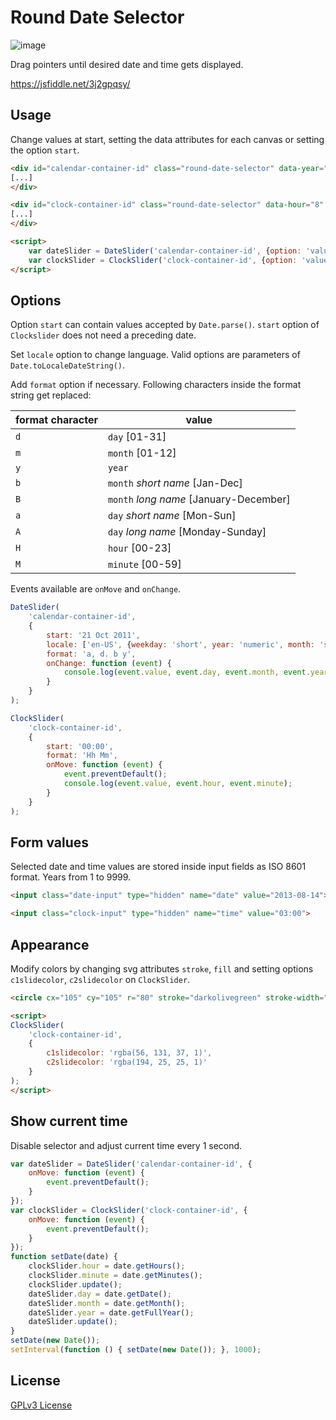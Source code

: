# Round Date Selector

![image](https://user-images.githubusercontent.com/53660340/62415134-36be5800-b625-11e9-901c-9eb378d30fe8.png)

Drag pointers until desired date and time gets displayed.

<https://jsfiddle.net/3j2gpqsy/>

## Usage

Change values at start, setting the data attributes for each canvas or setting the option `start`.

```html
<div id="calendar-container-id" class="round-date-selector" data-year="2013" data-month="4" data-day="16">
[...]
</div>

<div id="clock-container-id" class="round-date-selector" data-hour="8" data-minute="13">
[...]
</div>

<script>
    var dateSlider = DateSlider('calendar-container-id', {option: 'value'});
    var clockSlider = ClockSlider('clock-container-id', {option: 'value'});
</script>
```

## Options

Option `start` can contain values accepted by `Date.parse()`. `start` option of `Clockslider` does not need a preceding date.

Set `locale` option to change language. Valid options are parameters of `Date.toLocaleDateString()`.

Add `format` option if necessary. Following characters inside the format string get replaced:

| format character | value                                  |
| ---------------- | -------------------------------------- |
| `d`              | `day` [01-31]                          |
| `m`              | `month` [01-12]                        |
| `y`              | `year`                                 |
| `b`              | `month` _short name_ [Jan-Dec]         |
| `B`              | `month` _long name_ [January-December] |
| `a`              | `day` _short name_ [Mon-Sun]           |
| `A`              | `day` _long name_ [Monday-Sunday]      |
| `H`              | `hour` [00-23]                         |
| `M`              | `minute` [00-59]                       |

Events available are `onMove` and `onChange`.

```javascript
DateSlider(
    'calendar-container-id',
    {
        start: '21 Oct 2011',
        locale: ['en-US', {weekday: 'short', year: 'numeric', month: 'short', day: 'numeric'}],
        format: 'a, d. b y',
        onChange: function (event) {
            console.log(event.value, event.day, event.month, event.year);
        }
    }
);

ClockSlider(
    'clock-container-id',
    {
        start: '00:00',
        format: 'Hh Mm',
        onMove: function (event) {
            event.preventDefault();
            console.log(event.value, event.hour, event.minute);
        }
    }
);
```

## Form values

Selected date and time values are stored inside input fields as ISO 8601 format. Years from 1 to 9999.

```html
<input class="date-input" type="hidden" name="date" value="2013-08-14">

<input class="clock-input" type="hidden" name="time" value="03:00">
```

## Appearance

Modify colors by changing svg attributes `stroke`, `fill` and setting options `c1slidecolor`, `c2slidecolor` on `ClockSlider`.

```html
<circle cx="105" cy="105" r="80" stroke="darkolivegreen" stroke-width="1" fill="white" />

<script>
ClockSlider(
    'clock-container-id',
    {
        c1slidecolor: 'rgba(56, 131, 37, 1)',
        c2slidecolor: 'rgba(194, 25, 25, 1)'
    }
);
</script>
```

## Show current time

Disable selector and adjust current time every 1 second.

```javascript
var dateSlider = DateSlider('calendar-container-id', {
    onMove: function (event) {
        event.preventDefault();
    }
});
var clockSlider = ClockSlider('clock-container-id', {
    onMove: function (event) {
        event.preventDefault();
    }
});
function setDate(date) {
    clockSlider.hour = date.getHours();
    clockSlider.minute = date.getMinutes();
    clockSlider.update();
    dateSlider.day = date.getDate();
    dateSlider.month = date.getMonth();
    dateSlider.year = date.getFullYear();
    dateSlider.update();
}
setDate(new Date());
setInterval(function () { setDate(new Date()); }, 1000);
```

## License

[GPLv3 License](https://www.gnu.org/licenses/gpl-3.0.en.html)
